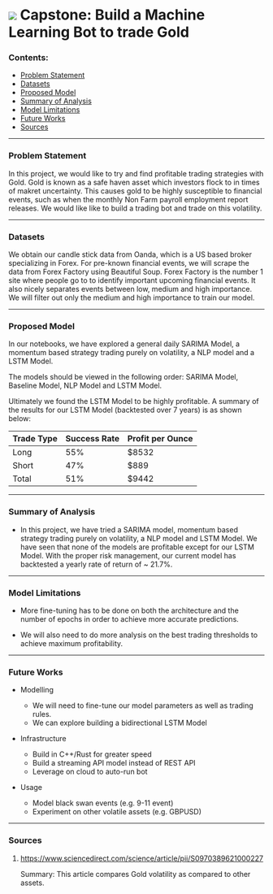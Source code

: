 # ![](https://ga-dash.s3.amazonaws.com/production/assets/logo-9f88ae6c9c3871690e33280fcf557f33.png) Capstone: Build a Machine Learning Bot to trade Gold


### Contents:
- [Problem Statement](#Problem-Statement)
- [Datasets](#Datasets)
- [Proposed Model](#Proposed-Model)
- [Summary of Analysis](#Summary-of-Analysis)
- [Model Limitations](#Model-Limitations)
- [Future Works](#Future-Works)
- [Sources](#Sources)

---

### Problem Statement

In this project, we would like to try and find profitable trading strategies with Gold. Gold is known as a safe haven asset which investors flock to in times of makret uncertainty. This causes gold to be highly susceptible to financial events, such as when the monthly Non Farm payroll employment report releases. We would like like to build a trading bot and trade on this volatility.

---

### Datasets

We obtain our candle stick data from Oanda, which is a US based broker specializing in Forex. For pre-known financial events, we will scrape the data from Forex Factory using Beautiful Soup. Forex Factory is the number 1 site where people go to to identify important upcoming financial events. It also nicely separates events between low, medium and high importance. We will filter out only the medium and high importance to train our model.

---

### Proposed Model

In our notebooks, we have explored a general daily SARIMA Model, a momentum based strategy trading purely on volatility, a NLP model and a LSTM Model.

The models should be viewed in the following order: SARIMA Model, Baseline Model, NLP Model and LSTM Model.

Ultimately we found the LSTM Model to be highly profitable. A summary of the results for our LSTM Model (backtested over 7 years) is as shown below:

|Trade Type|Success Rate|Profit per Ounce|
|---|---|---|
|Long|55%|$8532|
|Short|47%|$889|
|Total|51%|$9442|

---

### Summary of Analysis

- In this project, we have tried a SARIMA model, momentum based strategy trading purely on volatility, a NLP model and LSTM Model. We have seen that none of the models are profitable except for our LSTM Model. With the proper risk management, our current model has backtested a yearly rate of return of ~ 21.7%.

---

### Model Limitations

- More fine-tuning has to be done on both the architecture and the number of epochs in order to achieve more accurate predictions.

- We will also need to do more analysis on the best trading thresholds to achieve maximum profitability.

---

### Future Works

- Modelling
    - We will need to fine-tune our model parameters as well as trading rules.
    - We can explore building a bidirectional LSTM Model

- Infrastructure
    - Build in C++/Rust for greater speed
    - Build a streaming API model instead of REST API
    - Leverage on cloud to auto-run bot

 - Usage
    - Model black swan events (e.g. 9-11 event)
    - Experiment on other volatile assets (e.g. GBPUSD)

---

### Sources

1. https://www.sciencedirect.com/science/article/pii/S0970389621000227
    
    Summary: This article compares Gold volatility as compared to other assets.
